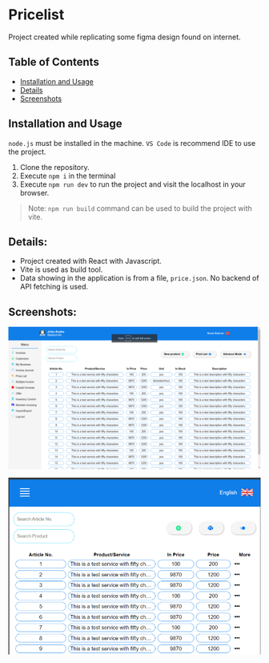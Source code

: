 # Pricelist

Project created while replicating some figma design found on internet.

## Table of Contents

- [Installation and Usage](#installation-and-usage)
- [Details](#details)
- [Screenshots](#screenshots)

## Installation and Usage

`node.js` must be installed in the machine. `VS Code` is recommend IDE to use the project.

1. Clone the repository.
2. Execute `npm i` in the terminal
3. Execute `npm run dev` to run the project and visit the localhost in your browser.

> Note: `npm run build` command can be used to build the project with vite.

## Details:

- Project created with React with Javascript.
- Vite is used as build tool.
- Data showing in the application is from a file, `price.json`. No backend of API fetching is used.

## Screenshots:

![Screenshot of project 1](./Documentation/pricelist-ss-1.png)

![Screenshot of project 2 in 768px](./Documentation/pricelist-ss-2-768px.png)
